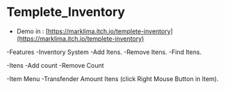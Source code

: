 # Templete_Inventory

- Demo in : [https://marklima.itch.io/templete-inventory](https://marklima.itch.io/templete-inventory)

-Features
  -Inventory System
  -Add Itens.
  -Remove Itens.
  -Find Itens.
    
  -Itens
  -Add count
  -Remove Count
    
  -Item Menu
  -Transfender Amount Itens (click Right Mouse Button in Item).
